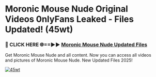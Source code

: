 # Moronic Mouse Nude Original Videos 0nlyFans Leaked - Files Updated! (45wt)

<h3>🔴 CLICK HERE 🌐==►► <a href="https://tinyurl.com/y5r63du9" rel="nofollow">Moronic Mouse Nude Updated Files</a></h3>

Get Moronic Mouse Nude and all content. Now you can access all videos and pictures of Moronic Mouse Nude. New Updated Files 2025!

[![45wt](https://i.imgur.com/UVo9nyh.gif)](https://tinyurl.com/y5r63du9)